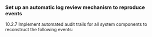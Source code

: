 ### Set up an automatic log review mechanism to reproduce events

10.2.7 Implement automated audit trails for all system components to reconstruct the following events:
